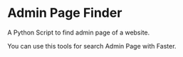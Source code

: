 Admin Page Finder
==================

A Python Script to find admin page of a website.

You can use this tools for search Admin Page with Faster.
